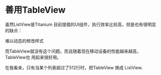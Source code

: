 # 善用TableView

虽然ListView是Titanium 目前提倡的UI组件，执行效率比较高，但是也有很明显的缺点：

难以动态的修改样式

而TableView就没有这个问题。而且随着现在移动设备的性能越来越高，TableView也
用起来很好用。

在我看来，只有当某个列表超过了512行时，把TableView 换成 ListView.
